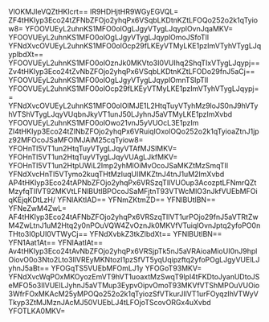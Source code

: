 VlOKMJIeVQZtHKIcrt==
IR9HDHjtHR9WGyEGVQL=
ZF4tHKIyp3Eco24tZFNbZFOjo2yhqPx6VSqbLKDtnKZtLFOQo252o2k1qTyiow8=
YFOOVUEyL2uhnKS1MFO0olOgLJgyVTygLJqyplOvnJqaMKV=
YFOOVUEyL2uhnKS1MFO0olOgLJgyVTygLJqyplOmoJSfoTIl
YFNdXvcOVUEyL2uhnKS1MFO0olOcp29fLKEyVTMyLKE1pzImVTyhVTygLJqyplbdXt==
YFOOVUEyL2uhnKS1MFO0olOznJk0MKVto3I0VUIhq2ShqTIxVTygLJqypj==
Zv4tHKIyp3Eco24tZvNbZFOjo2yhqPx6VSqbLKDtnKZtLFODo29fnJ5aCj==
YFOOVUEyL2uhnKS1MFO0olOgLJgyVTygLJqyplOmnTSlpTIl
YFOOVUEyL2uhnKS1MFO0olOcp29fLKEyVTMyLKE1pzImVTyhVTygLJqypj==
YFNdXvcOVUEyL2uhnKS1MFO0olOlMJE1L2HtqTuyVTyhMz9loJS0nJ9hVTyhVTShVTygLJqyVUqbnJkyVT1unJ50LJyhnJ5aVTMyLKE1pzImXvbd
YFOOVUEyL2uhnKS1MFO0olOwo21vnJ5yVUOcL3E1pzIm
Zl4tHKIyp3Eco24tZlNbZFOjo2yhqPx6VRuiqlOxolOQo252o2k1qTyioaZtnJ1jpz92MFOcoJSaMFOlMJAiM25cqTyiow8=
YFOHnTI5VT1un2HtqTuyVTygLJqyVTAfMJSlMKV=
YFOHnTI5VT1un2HtqTuyVTygLJqyVUAgLJkfMKV=
YFOHnTI5VT1un2HtpUWiL2Imp2yhMlOiMvOcoJSaMKZtMzSmqTIl
YFNdXvcHnTI5VTymo2kuqTHtMzIuqUIlMKZtnJ4tnJ1uM2ImXvbd
AP4tHKIyp3Eco24tAPNbZFOjo2yhqPx6VRSzqTIlVUOup3AcozptLFNmrQZtMzyfqTIlVT92MKVtLFNlBUtlBPOcoJSaMFjtnT93VTWcMlO3nJkfVUEbMFOiqKEjqKDtLzH/
YFNlAKtlAD==
YFNmZKtmZD==
YFNlBUtlBN==
YFNeZwM4ZwL=
AF4tHKIyp3Eco24tAFNbZFOjo2yhqPx6VRSzqTIlVT1urPOjo29fnJ5aVTRtZwM4ZwLtnJ1uM2Htq2y0nPOuVQW4ZvOznJk0MKVfVTuiqlOvnJptq2yfoPO0nTHto3I0pUI0VTWyCj==
YFNdXvbkZ3tkZlbdXt==
YFNlBUtlBN==
YFN1Aat1At==
YFNlAatlAt==
Av4tHKIyp3Eco24tAvNbZFOjo2yhqPx6VRSjpTk5nJ5aVRAioaMioUI0nJ9hplOiovO0o3Nto2Lto3IlVREyMKNtozI1pzSfVT5yqUqipzftq2yfoPOgLJgyVUElLJyhnJ5aBt==
YFOGqTS5VUEbMFOmLJ1y
YFOGoT93MKV=
YFNdXvcWqPOxMKOyozEmVT9hVT1uoaxtMzSwqT9lpl4tFKDtoJyanUDtoJSeMFO5o3IlVUElLJyhnJ5aVTMup3EypvOipvOmoT93MKVfVTShMPOuVUOio3WfrFOxMKAcM25yMPOQo252o2k1qTyiozSfVTkurJIlVT1urFOyqzIhVTWyVTkyp3ZtMJMznJAcMJ50VUEbLJ4tLFOjoTScovORGx4uXvbd
YFOTLKA0MKV=
